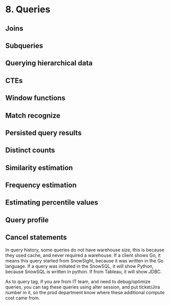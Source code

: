 # 8. Queries
## Joins


## Subqueries

## Querying hierarchical data

## CTEs


## Window functions


## Match recognize

## Persisted query results


## Distinct counts

## Similarity estimation

## Frequency estimation

## Estimating percentile values

## Query profile


## Cancel statements





In query history, some queries do not have warehouse size, this is because they used cache, and never required a warehouse. If a client shows Go, it means this query started from SnowSight, because it was written in the Go language. If a query was initiated in the SnowSQL, it will show Python, because SnowSQL is written in python. If from Tableau, it will show JDBC. 

As to query tag, if you are from IT team, and need to debug/optimize queries, you can tag these queries using alter session, and put ticket/Jira number in it, so the prod department know where these additional compute cost came from. 



























